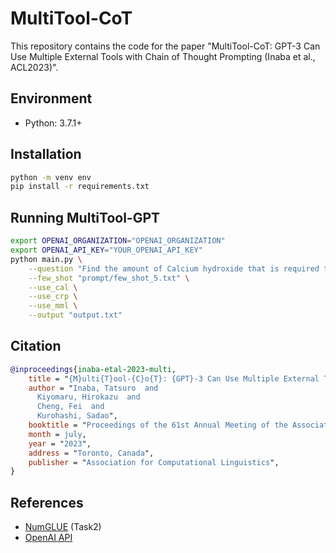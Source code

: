 # MultiTool-CoT

This repository contains the code for the paper "MultiTool-CoT: GPT-3 Can Use Multiple External Tools with Chain of Thought Prompting (Inaba et al., ACL2023)".

## Environment

- Python: 3.7.1+

## Installation

```bash
python -m venv env
pip install -r requirements.txt
```

## Running MultiTool-GPT

```bash
export OPENAI_ORGANIZATION="OPENAI_ORGANIZATION"
export OPENAI_API_KEY="YOUR_OPENAI_API_KEY"
python main.py \
    --question "Find the amount of Calcium hydroxide that is required to react with 2 moles of Carbon dioxide to form 2 moles of Calcium carbonate along with 2 moles of Water" \
    --few_shot "prompt/few_shot_5.txt" \
    --use_cal \
    --use_crp \
    --use_mml \
    --output "output.txt"
```

## Citation

```bibtex
@inproceedings{inaba-etal-2023-multi,
    title = "{M}ulti{T}ool-{C}o{T}: {GPT}-3 Can Use Multiple External Tools with Chain of Thought Prompting",
    author = "Inaba, Tatsuro  and
      Kiyomaru, Hirokazu  and
      Cheng, Fei  and
      Kurohashi, Sadao",
    booktitle = "Proceedings of the 61st Annual Meeting of the Association for Computational Linguistics",
    month = july,
    year = "2023",
    address = "Toronto, Canada",
    publisher = "Association for Computational Linguistics",
}
```

## References
- [NumGLUE](https://github.com/allenai/numglue) (Task2)
- [OpenAI API](https://platform.openai.com/docs/api-reference/introduction)
